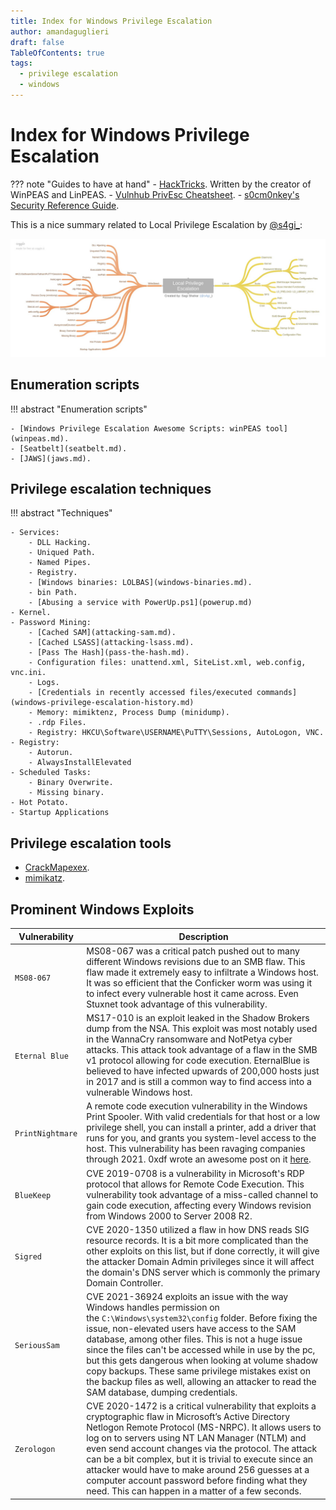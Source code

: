 ```yaml
---
title: Index for Windows Privilege Escalation
author: amandaguglieri
draft: false
TableOfContents: true
tags:
  - privilege escalation
  - windows
---
```


# Index for Windows Privilege Escalation

??? note "Guides to have at hand"
    - [HackTricks](https://book.hacktricks.xyz/).  Written by the creator of WinPEAS and LinPEAS.
    - [Vulnhub PrivEsc Cheatsheet](https://github.com/Ignitetechnologies/Privilege-Escalation).
    - [s0cm0nkey's Security Reference Guide](https://s0cm0nkey.gitbook.io/s0cm0nkeys-security-reference-guide/).


This is a nice summary related to Local Privilege Escalation by [@s4gi_](https://twitter.com/s4gi_/status/866501430374301696/photo/1):

![local-privilege-escalation.jpg](img/local-privilege-escalation.jpg)


## Enumeration scripts

!!! abstract "Enumeration scripts"
	
    - [Windows Privilege Escalation Awesome Scripts: winPEAS tool](winpeas.md).
    - [Seatbelt](seatbelt.md).
    - [JAWS](jaws.md).


## Privilege escalation techniques  

!!! abstract "Techniques"

    - Services:
	    - DLL Hacking.
	    - Uniqued Path.
	    - Named Pipes.
	    - Registry.
	    - [Windows binaries: LOLBAS](windows-binaries.md).
	    - bin Path.
	    - [Abusing a service with PowerUp.ps1](powerup.md)
	- Kernel.
	- Password Mining:
		- [Cached SAM](attacking-sam.md).
		- [Cached LSASS](attacking-lsass.md).
		- [Pass The Hash](pass-the-hash.md).
		- Configuration files: unattend.xml, SiteList.xml, web.config, vnc.ini.
		- Logs.
		- [Credentials in recently accessed files/executed commands](windows-privilege-escalation-history.md)
		- Memory: mimiktenz, Process Dump (minidump).
		- .rdp Files.
		- Registry: HKCU\Software\USERNAME\PuTTY\Sessions, AutoLogon, VNC.
	- Registry: 
		- Autorun.
		- AlwaysInstallElevated
	- Scheduled Tasks: 
		- Binary Overwrite.
		- Missing binary.
	- Hot Potato.
	- Startup Applications

## Privilege escalation tools

- [CrackMapexex](crackmapexec.md).
- [mimikatz](mimikatz.md).


## Prominent Windows Exploits

| **Vulnerability** | **Description**                                                                                                                                                                                                                                                                                                                                                                                                                                                                                                  |
| ----------------- | ---------------------------------------------------------------------------------------------------------------------------------------------------------------------------------------------------------------------------------------------------------------------------------------------------------------------------------------------------------------------------------------------------------------------------------------------------------------------------------------------------------------- |
| `MS08-067`        | MS08-067 was a critical patch pushed out to many different Windows revisions due to an SMB flaw. This flaw made it extremely easy to infiltrate a Windows host. It was so efficient that the Conficker worm was using it to infect every vulnerable host it came across. Even Stuxnet took advantage of this vulnerability.                                                                                                                                                                                      |
| `Eternal Blue`    | MS17-010 is an exploit leaked in the Shadow Brokers dump from the NSA. This exploit was most notably used in the WannaCry ransomware and NotPetya cyber attacks. This attack took advantage of a flaw in the SMB v1 protocol allowing for code execution. EternalBlue is believed to have infected upwards of 200,000 hosts just in 2017 and is still a common way to find access into a vulnerable Windows host.                                                                                                |
| `PrintNightmare`  | A remote code execution vulnerability in the Windows Print Spooler. With valid credentials for that host or a low privilege shell, you can install a printer, add a driver that runs for you, and grants you system-level access to the host. This vulnerability has been ravaging companies through 2021. 0xdf wrote an awesome post on it [here](https://0xdf.gitlab.io/2021/07/08/playing-with-printnightmare.html).                                                                                          |
| `BlueKeep`        | CVE 2019-0708 is a vulnerability in Microsoft's RDP protocol that allows for Remote Code Execution. This vulnerability took advantage of a miss-called channel to gain code execution, affecting every Windows revision from Windows 2000 to Server 2008 R2.                                                                                                                                                                                                                                                     |
| `Sigred`          | CVE 2020-1350 utilized a flaw in how DNS reads SIG resource records. It is a bit more complicated than the other exploits on this list, but if done correctly, it will give the attacker Domain Admin privileges since it will affect the domain's DNS server which is commonly the primary Domain Controller.                                                                                                                                                                                                   |
| `SeriousSam`      | CVE 2021-36924 exploits an issue with the way Windows handles permission on the `C:\Windows\system32\config` folder. Before fixing the issue, non-elevated users have access to the SAM database, among other files. This is not a huge issue since the files can't be accessed while in use by the pc, but this gets dangerous when looking at volume shadow copy backups. These same privilege mistakes exist on the backup files as well, allowing an attacker to read the SAM database, dumping credentials. |
| `Zerologon`       | CVE 2020-1472 is a critical vulnerability that exploits a cryptographic flaw in Microsoft’s Active Directory Netlogon Remote Protocol (MS-NRPC). It allows users to log on to servers using NT LAN Manager (NTLM) and even send account changes via the protocol. The attack can be a bit complex, but it is trivial to execute since an attacker would have to make around 256 guesses at a computer account password before finding what they need. This can happen in a matter of a few seconds.              |
